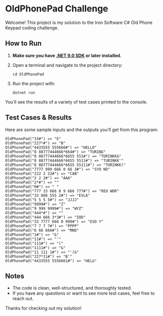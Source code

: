 # OldPhonePad Challenge

Welcome! This project is my solution to the Iron Software C# Old Phone Keypad coding challenge.

## How to Run

1. **Make sure you have [.NET 9.0 SDK](https://dotnet.microsoft.com/en-us/download) or later installed.**
2. Open a terminal and navigate to the project directory:

   ```
   cd OldPhonePad
   ```

3. Run the project with:

   ```
   dotnet run
   ```

You’ll see the results of a variety of test cases printed to the console.

## Test Cases & Results

Here are some sample inputs and the outputs you’ll get from this program:

```
OldPhonePad("33#") => "E"
OldPhonePad("227*#") => "B"
OldPhonePad("4433555 555666#") => "HELLO"
OldPhonePad("8 88777444666*664#") => "TURING"
OldPhonePad("8 88777444666*6655 551#") => "TURINKK&"
OldPhonePad("8 88777444666*6655 5511#") => "TURINKK'"
OldPhonePad("8 88777444666*6655 55111#") => "TURINKK("
OldPhonePad("7777 999 666 0 66 3#") => "SYO ND"
OldPhonePad("222 2 22#") => "CAB"
OldPhonePad("2 2 2#") => "AAA"
OldPhonePad("2*#") => ""
OldPhonePad("0#") => " "
OldPhonePad("777 33 666 0 9 666 777#") => "REO WOR"
OldPhonePad("33 888 555 2#") => "EVLA"
OldPhonePad("5 5 5 5#") => "JJJJ"
OldPhonePad("9999#") => "Z"
OldPhonePad("9 999 9999#") => "WYZ"
OldPhonePad("444*#") => ""
OldPhonePad("444 666 3*3#") => "IOD"
OldPhonePad("33 7777 666 0 999#") => "ESO Y"
OldPhonePad("7 7 7 7#") => "PPPP"
OldPhonePad("6 66 666#") => "MNO"
OldPhonePad("1#") => "&"
OldPhonePad("11#") => "'"
OldPhonePad("111#") => "("
OldPhonePad("1111#") => "&"
OldPhonePad("11 111 1#") => "'(&"
OldPhonePad("227*11#") => "B'"
OldPhonePad("4433555 5556661#") => "HEL&"
```

## Notes

- The code is clean, well-structured, and thoroughly tested.
- If you have any questions or want to see more test cases, feel free to reach out.

Thanks for checking out my solution!
